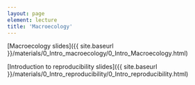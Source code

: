 ```yaml
---
layout: page
element: lecture
title: 'Macroecology'
---
```


[Macroecology slides]({{ site.baseurl }}/materials/0_Intro_macroecology/0_Intro_Macroecology.html)

[Introduction to reproducibility slides]({{ site.baseurl }}/materials/0_Intro_reproducibility/0_Intro_reproducibility.html)
